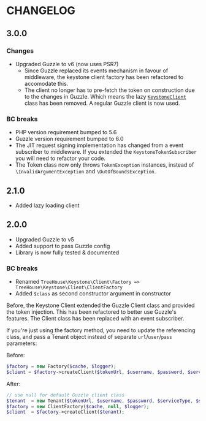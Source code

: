 CHANGELOG
=========

## 3.0.0

### Changes

* Upgraded Guzzle to v6 (now uses PSR7)
  * Since Guzzle replaced its events mechanism in favour of middleware, the
    keystone client factory has been refactored to accomodate this.
  * The client no longer has to pre-fetch the token on construction due to the
    changes in Guzzle. Which means the lazy [`KeystoneClient`](/src/TreeHouse/Keystone/Client/KeystoneClient.php)
    class has been removed. A regular Guzzle client is now used.

### BC breaks

* PHP version requirement bumped to 5.6
* Guzzle version requirement bumped to 6.0
* The JIT request signing implementation has changed from a event subscriber to
  middleware. If you extended the `KeystoneTokenSubscriber` you will need to
  refactor your code.
* The Token class now only throws `TokenException` instances, instead of
  `\InvalidArgumentException` and `\OutOfBoundsException`.

## 2.1.0

* Added lazy loading client

## 2.0.0

* Upgraded Guzzle to v5
* Added support to pass Guzzle config
* Library is now fully tested & documented

### BC breaks

* Renamed `TreeHouse\Keystone\Client\Factory => TreeHouse\Keystone\Client\ClientFactory`
* Added `$class` as second constructor argument in constructor

Before, the Keystone Client extended the Guzzle Client class and provided the
token injection. This has been refactored to better use Guzzle's features. The
Client class has been replaced with an event subscriber.

If you're just using the factory method, you need to update the referencing
class, and pass a Tenant object instead of separate `url`/`user`/`pass`
parameters:

Before:

```php
$factory = new Factory($cache, $logger);
$client = $factory->createClient($tokenUrl, $username, $password, $serviceType, $serviceName);
```

After:

```php
// use null for default Guzzle client class
$tenant  = new Tenant($tokenUrl, $username, $password, $serviceType, $serviceName);
$factory = new ClientFactory($cache, null, $logger);
$client  = $factory->createClient($tenant);
```

